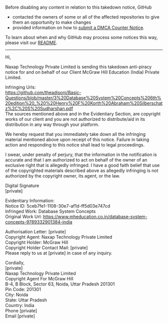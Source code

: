 Before disabling any content in relation to this takedown notice, GitHub
- contacted the owners of some or all of the affected repositories to give them an opportunity to make changes
- provided information on how to [submit a DMCA Counter Notice](https://docs.github.com/en/articles/guide-to-submitting-a-dmca-counter-notice).

To learn about when and why GitHub may process some notices this way, please visit our [README](https://github.com/github/dmca/blob/master/README.md).

---

Hi,

Naxap Technology Private Limited is sending this takedown anti-piracy notice for and on behalf of our Client McGraw Hill Education (India) Private Limited.

Infringing Urls:  
https://github.com/theadisoni/Basic-Questions/blob/master/3%20Database%20System%20Concepts%206th%20edition%20_%20%20Henry%20F%20Korth%20Abraham%20Silberschatz%2C%20S%20Sudharshan.pdf  
The sources mentioned above and in the Evidentiary Section, are copyright works of our client and you are not authorized to distribute/aid in its distribution in any way through your platform.

We hereby request that you immediately take down all the infringing material mentioned above upon receipt of this notice. Failure in taking action and responding to this notice shall lead to legal proceedings.

I swear, under penalty of perjury, that the information in the notification is accurate and that I am authorized to act on behalf of the owner of an exclusive right that is allegedly infringed. I have a good faith belief that use of the copyrighted materials described above as allegedly infringing is not authorized by the copyright owner, its agent, or the law.


Digital Signature  
[private]




Evidentiary Information:  
Notice ID: 5ceb7fe1-1108-30e7-af1d-ff5d03e747cd  
Infringed Work: Database System Concepts  
Original Work Url: https://www.mheducation.co.in/database-system-concepts-9789332901384-india

Authorisation Letter: [private]  
Copyright Agent: Naxap Technology Private Limited  
Copyright Holder: McGraw Hill  
Copyright Holder Contact Mail: [private]  
Please reply to us at [private] in case of any inquiry.

Cordially,  
[private]  
Naxap Technology Private Limited  
Copyright Agent For McGraw Hill  
B-4, B Block, Sector 63, Noida, Uttar Pradesh 201301  
Pin Code: 201301  
City: Noida  
State: Uttar Pradesh  
Country: India  
Phone [private]  
Email [private]
